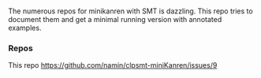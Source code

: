 ###

The numerous repos for minikanren with SMT is dazzling. This repo tries to document them and get a minimal running version with annotated examples.

### Repos

This repo https://github.com/namin/clpsmt-miniKanren/issues/9

